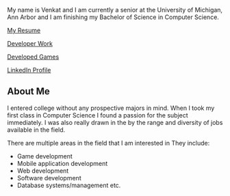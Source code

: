 My name is Venkat and I am currently a senior at the University of Michigan,
Ann Arbor and I am finishing my Bachelor of Science in Computer Science.

[My Resume](https://venkatvv.github.io/venkat_img.jpg)


[Developer Work](https://venkatvv.github.io/venkat_img.jpg)


[Developed Games](https://venkatvv.github.io/venkat_img.jpg)


[LinkedIn Profile](https://venkatvv.github.io/venkat_img.jpg)


## About Me
I entered college without any prospective majors in mind. When I took my first class in Computer Science I found a passion for the subject immediately. I was also really drawn in the by the range and diversity of jobs available in the field.  

There are multiple areas in the field that I am interested in 
They include: 
* Game development
* Mobile application development
* Web development
* Software development
* Database systems/management etc.

